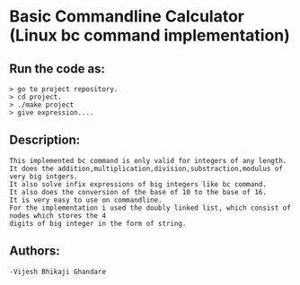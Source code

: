 # Basic Commandline Calculator (Linux bc command implementation)

## Run the code as:
	> go to project repository.
	> cd project.
	> ./make project
	> give expression....

## Description:
	This implemented bc command is only valid for integers of any length.
	It does the addition,multiplication,division,substraction,modulus of very big intgers.
	It also solve infix expressions of big integers like bc command. 
	It also does the conversion of the base of 10 to the base of 16.
	It is very easy to use on commandline.
	For the implementation i used the doubly linked list, which consist of nodes which stores the 4
	digits of big integer in the form of string.

## Authors:
	-Vijesh Bhikaji Ghandare
